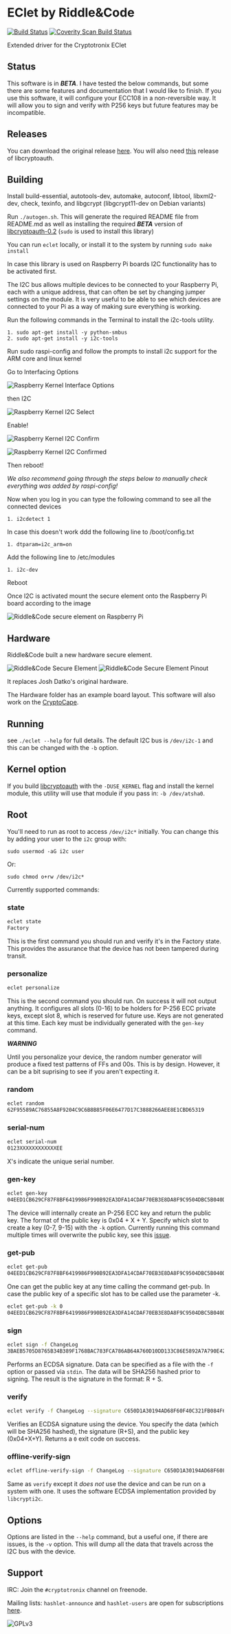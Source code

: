 EClet by Riddle&Code
=====

[![Build Status](https://travis-ci.org/cryptotronix/EClet.png)](https://travis-ci.org/cryptotronix/EClet)
<a href="https://scan.coverity.com/projects/4781">
  <img alt="Coverity Scan Build Status"
       src="https://scan.coverity.com/projects/4781/badge.svg"/>
</a>

Extended driver for the Cryptotronix EClet

Status
---
This software is in ***BETA***. I have tested the below commands, but some there are some features and documentation that I would like to finish. If you use this software, it will configure your ECC108 in a non-reversible way. It will allow you to sign and verify with P256 keys but future features may be incompatible.

Releases
-----

You can download the original release [here](https://github.com/cryptotronix/EClet/releases/download/0.1.1/eclet-0.1.1.tar.gz). You will also need [this](https://github.com/cryptotronix/libcrypti2c/releases/download/v0.2/libcryptoauth-0.2.tar.gz) release of libcryptoauth.

Building
----

Install build-essential, autotools-dev, automake, autoconf, libtool, libxml2-dev, check, texinfo, and libgcrypt (libgcrypt11-dev on Debian variants)

Run `./autogen.sh`. This will generate the required README file from README.md as well as installing the required ***BETA*** version of [libcryptoauth-0.2](https://github.com/cryptotronix/libcrypti2c) (`sudo` is used to install this library)

You can run `eclet` locally, or install it to the system by running `sudo make install` 

In case this library is used on Raspberry Pi boards I2C functionality has to be activated first.

The I2C bus allows multiple devices to be connected to your Raspberry Pi, each with a unique address, that can often be set by changing jumper settings on the module. It is very useful to be able to see which devices are connected to your Pi as a way of making sure everything is working.

Run the following commands in the Terminal to install the i2c-tools utility.

```
1. sudo apt-get install -y python-smbus
2. sudo apt-get install -y i2c-tools
```

Run sudo raspi-config and follow the prompts to install i2c support for the ARM core and linux kernel

Go to Interfacing Options

<img alt="Raspberry Kernel Interface Options"
       src="https://github.com/RiddleAndCode/EClet/blob/master/doc/Screen%20Shot%202018-05-15%20at%2010.24.24.png?raw=true"/>

then I2C

<img alt="Raspberry Kernel I2C Select"
       src="https://github.com/RiddleAndCode/EClet/blob/master/doc/Screen%20Shot%202018-05-15%20at%2010.24.50.png?raw=true"/>

Enable!

<img alt="Raspberry Kernel I2C Confirm"
       src="https://github.com/RiddleAndCode/EClet/blob/master/doc/Screen%20Shot%202018-05-15%20at%2010.25.14.png?raw=true"/>
       
<img alt="Raspberry Kernel I2C Confirmed"
       src="https://github.com/RiddleAndCode/EClet/blob/master/doc/Screen%20Shot%202018-05-15%20at%2010.25.22.png?raw=true"/>

Then reboot!

*We also recommend going through the steps below to manually check everything was added by raspi-config!*

Now when you log in you can type the following command to see all the connected devices

```
1. i2cdetect 1
```

In  case this doesn't work ddd the following line to /boot/config.txt

```
1. dtparam=i2c_arm=on
```

Add the following line to /etc/modules

```
1. i2c-dev
```

Reboot

Once I2C is activated mount the secure element onto the Raspberry Pi board according to the image

<img alt="Riddle&Code secure element on Raspberry Pi"
       src="https://github.com/RiddleAndCode/EClet/blob/master/doc/CryptoBerry.png?raw=true"/>

Hardware
---

Riddle&Code built a new hardware secure element.

<img alt="Riddle&Code Secure Element"
       src="https://github.com/RiddleAndCode/EClet/blob/master/doc/IMG_0416.jpg?raw=true"/>
<img alt="Riddle&Code Secure Element Pinout"
       src="https://github.com/RiddleAndCode/EClet/blob/master/doc/SE%20(Pinout).png?raw=true"/>       
       

It replaces Josh Datko's original hardware.

The Hardware folder has an example board layout. This software will also work on the [CryptoCape](https://www.sparkfun.com/products/12773).

Running
---

see `./eclet --help` for full details.  The default I2C bus is
`/dev/i2c-1` and this can be changed with the `-b` option.

Kernel option
---

If you build
[libcryptoauth](https://github.com/cryptotronix/libcrypti2c) with the
`-DUSE_KERNEL` flag and install the kernel module, this utility will
use that module if you pass in: `-b /dev/atsha0`.

Root
---

You'll need to run as root to access `/dev/i2c*` initially.  You can change this by adding your user to the `i2c` group with:

`sudo usermod -aG i2c user`

Or:

`sudo chmod o+rw /dev/i2c*`


Currently supported commands:

### state
```bash
eclet state
Factory
```

This is the first command you should run and verify it's in the Factory state.  This provides the assurance that the device has not been tampered during transit.

### personalize
```bash
eclet personalize
```

This is the second command you should run.  On success it will not output anything. It configures all slots (0-16) to be holders for P-256 ECC private keys, except slot 8, which is reserved for future use. Keys are not generated at this time. Each key must be individually generated with the `gen-key` command.

***WARNING***

Until you personalize your device, the random number generator will produce a fixed test patterns of FFs and 00s. This is by design. However, it can be a bit suprising to see if you aren't expecting it.

### random
```bash
eclet random
62F95589AC76855A8F9204C9C6B8B85F06E6477D17C3888266AEE8E1CBD65319
```
### serial-num
```bash
eclet serial-num
0123XXXXXXXXXXXXEE
```
X's indicate the unique serial number.

### gen-key
```bash
eclet gen-key
04EED1CB629CF87F8BF6419986F990B92EA3DFA14CDAF70EB3E8DA8F9C9504DBC5B040D6480E88F895E9E1D4477970329B060450C80E1816EFED7B0FA49868CAEB
```

The device will internally create an P-256 ECC key and return the public key. The format of the public key is 0x04 + X + Y. Specify which slot to create a key (0-7, 9-15) with the `-k` option. Currently running this command multiple times will overwrite the public key, see this [issue](https://github.com/cryptotronix/EClet/issues/1).

### get-pub
```bash
eclet get-pub
04EED1CB629CF87F8BF6419986F990B92EA3DFA14CDAF70EB3E8DA8F9C9504DBC5B040D6480E88F895E9E1D4477970329B060450C80E1816EFED7B0FA49868CAEB
```
One can get the public key at any time calling the command get-pub. In case the public key of a specific slot has to be called use the parameter -k.

```bash
eclet get-pub -k 0
04EED1CB629CF87F8BF6419986F990B92EA3DFA14CDAF70EB3E8DA8F9C9504DBC5B040D6480E88F895E9E1D4477970329B060450C80E1816EFED7B0FA49868CAEB
```

### sign
```bash
eclet sign -f ChangeLog
3BAEB5705D8765B34B389F1768BAC783FCA786AB64A760D10DD133C86E5892A7A790E424C8E1540551C99FBE4F9F531B504A6004F08F3E0D4E42E96BBDE5C179
```

Performs an ECDSA signature. Data can be specified as a file with the `-f` option or passed via `stdin`. The data will be SHA256 hashed prior to signing. The result is the signature in the format: R + S.

### verify
```bash
eclet verify -f ChangeLog --signature C650D1A30194AD68F60F40C321FB084F6177BEDAC74D0F0C276ED35B00249AC8CF3E96FB7AB14AA48223FBA2E5DD9BCAE232BF963755C42F8FD9BD77FC145D41 --public-key 049B4A517704E16F3C99C6973E29F882EAF840DCD125C725C9552148A74349EB77BECB37AA2DB8056BAF0E236F6DCFEC2C5A9A0F23CEFD8A9DC1F4693718E725D2
```

Verifies an ECDSA signature using the device. You specify the data (which will be SHA256 hashed), the signature (R+S), and the public key (0x04+X+Y). Returns a `0` exit code on success.

### offline-verify-sign
```bash
eclet offline-verify-sign -f ChangeLog --signature C650D1A30194AD68F60F40C321FB084F6177BEDAC74D0F0C276ED35B00249AC8CF3E96FB7AB14AA48223FBA2E5DD9BCAE232BF963755C42F8FD9BD77FC145D41 --public-key 049B4A517704E16F3C99C6973E29F882EAF840DCD125C725C9552148A74349EB77BECB37AA2DB8056BAF0E236F6DCFEC2C5A9A0F23CEFD8A9DC1F4693718E725D2
```

Same as `verify` except it *does not* use the device and can be run on a system with one. It uses the software ECDSA implementation provided by `libcrypti2c`.

Options
---

Options are listed in the `--help` command, but a useful one, if there are issues, is the `-v` option.  This will dump all the data that travels across the I2C bus with the device.

Support
---

IRC: Join the `#cryptotronix` channel on freenode.

Mailing lists: `hashlet-announce` and `hashlet-users` are open for subscriptions [here](https://savannah.nongnu.org/mail/?group=hashlet).

![GPLv3](https://www.gnu.org/graphics/gplv3-127x51.png)

